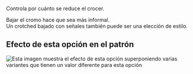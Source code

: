 Controla por cuánto se reduce el crocer.

Bajar el cromo hace que sea más informal.\
Un crotched bajado con señales también puede ser una elección de estilo.

## Efecto de esta opción en el patrón

![Esta imagen muestra el efecto de esta opción superponiendo varias variantes que tienen un valor diferente para esta opción](charlie_crotchdrop_sample.svg "Efecto de esta opción en el patrón")
